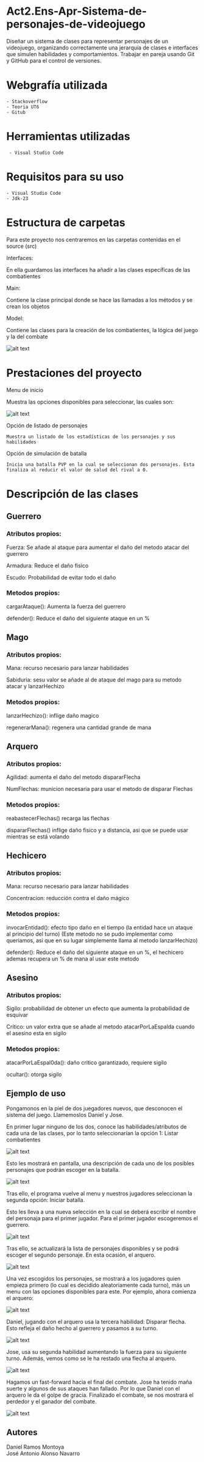 # Act2.Ens-Apr-Sistema-de-personajes-de-videojuego
Diseñar un sistema de clases para representar personajes de un videojuego, organizando correctamente una jerarquía de clases e interfaces que simulen habilidades y comportamientos. Trabajar en pareja usando Git y GitHub para el control de versiones.


# Webgrafía utilizada

    - Stackoverflow
    - Teoria UT6
    - Gitub

# Herramientas utilizadas

     - Visual Studio Code

    
# Requisitos para su uso

    - Visual Studio Code
    - Jdk-23

# Estructura de carpetas

Para este proyecto nos centraremos en las carpetas contenidas en el source (src)

Interfaces: 

En ella guardamos las interfaces ha añadir a las clases específicas de las combatientes

    
Main:

Contiene la clase principal donde se hace las llamadas a los métodos y se crean los objetos

    
Model:

Contiene las clases para la creación de los combatientes, la lógica del juego y la del combate


![alt text](imag/estructura_carpetas.png)



# Prestaciones del proyecto

Menu de inicio

Muestra las opciones disponibles para seleccionar, las cuales son: 

![alt text](imag/menu_ppal.png)

Opción de listado de personajes

    Muestra un listado de los estadísticas de los personajes y sus habilidades

Opción de simulación de batalla

    Inicia una batalla PVP en la cual se seleccionan dos personajes. Esta finaliza al reducir el valor de salud del rival a 0. 


# Descripción de las clases

## Guerrero 

### Atributos propios:

Fuerza: Se añade al ataque para aumentar el daño del metodo atacar del guerrero

Armadura: Reduce el daño fisico

Escudo: Probabilidad de evitar todo el daño


### Metodos propios:

cargarAtaque(): Aumenta la fuerza del guerrero

defender(): Reduce el daño del siguiente ataque en un %


## Mago

### Atributos propios:

Mana: recurso necesario para lanzar habilidades

Sabiduria: sesu valor se añade al de ataque del mago para su metodo atacar y lanzarHechizo


### Metodos propios:

lanzarHechizo(): inflige daño magico

regenerarMana(): regenera una cantidad grande de mana


## Arquero

### Atributos propios:

Agilidad: aumenta el daño del metodo dispararFlecha

NumFlechas: municion necesaria para usar el metodo de disparar Flechas


### Metodos propios:

reabastecerFlechas() recarga las flechas

dispararFlechas() inflige daño fisico y a distancia, asi que se puede usar mientras se está volando


## Hechicero

### Atributos propios:

Mana: recurso necesario para lanzar habilidades

Concentracion: reducción contra el daño mágico


### Metodos propios:

invocarEntidad(): efecto tipo daño en el tiempo (la entidad hace un ataque al principio del turno) (Este metodo no se pudo implementar como queriamos, asi que en su lugar simplemente llama al metodo lanzarHechizo)

defender(): Reduce el daño del siguiente ataque en un %, el hechicero ademas recupera un % de mana al usar este metodo


## Asesino

### Atributos propios:

Sigilo: probabilidad de obtener un efecto que aumenta la probabilidad de esquivar

Crítico: un valor extra que se añade al metodo atacarPorLaEspalda cuando el asesino esta en sigilo


### Metodos propios:

atacarPorLaEspal0da(): daño critico garantizado, requiere sigilo

ocultar(): otorga sigilo


## Ejemplo de uso

Pongamonos en la piel de dos juegadores nuevos, que desconocen el sistema del juego. Llamemoslos Daniel y Jose.

En primer lugar ninguno de los dos, conoce las habilidades/atributos de cada una de las clases, por lo tanto seleccionarían la opción 1: Listar combatientes

![alt text](imag/primer_paso.png)

Esto les mostrará en pantalla, una descripción de cada uno de los posibles personajes que podrán escoger en la batalla.

![alt text](imag/primer_paso2.png)

Tras ello, el programa vuelve al menu y nuestros jugadores seleccionan la segunda opción: Iniciar batalla.

Esto les lleva a una nueva selección en la cual se deberá escribir el nombre del personaja para el primer jugador. Para el primer jugador escogeremos el guerrero.

![alt text](imag/segundo_paso.png)

Tras ello, se actualizará la lista de personajes disponibles y se podrá escoger el segundo personaje. En esta ocasión, el arquero.

![alt text](imag/segundo_paso2.png)

Una vez escogidos los personajes, se mostrará a los jugadores quien empieza primero (lo cual es decidido aleatoriamente cada turno), más un menu con las opciones disponibles para este. Por ejemplo, ahora comienza el arquero:

![alt text](imag/segundo_paso3.png)

Daniel, jugando con el arquero usa la tercera habilidad: Disparar flecha. Esto refleja el daño hecho al guerrero y pasamos a su turno.

![alt text](imag/segundo_paso4.png)

Jose, usa su segunda habilidad aumentando la fuerza para su siguiente turno. Además, vemos como se le ha restado una flecha al arquero.

![alt text](imag/segundo_paso5.png)

Hagamos un fast-forward hacia el final del combate. Jose ha tenido maña suerte y algunos de sus ataques han fallado. Por lo que Daniel con el arquero le da el golpe de gracia. Finalizado el combate, se nos mostrará el perdedor y el ganador del combate.

![alt text](imag/segundo_paso6.png)

## Autores

Daniel Ramos Montoya  
José Antonio Alonso Navarro